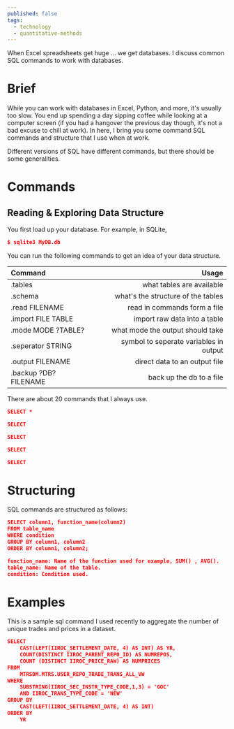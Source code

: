 ```yaml
---
published: false
tags:
  - technology
  - quantitative-methods
---
```

When Excel spreadsheets get huge ... we get databases. I discuss common SQL commands to work with databases.

# Brief

While you can work with databases in Excel, Python, and more, it's usually too slow. You end up spending a day sipping coffee while looking at a computer screen (if you had a hangover the previous day though, it's not a bad excuse to chill at work). In here, I bring you some command SQL commands and structure that I use when at work.

Different versions of SQL have different commands, but there should be some generalities.

# Commands

## Reading & Exploring Data Structure

You first load up your database. For example, in SQLite,

```json
$ sqlite3 MyDB.db
```

You can run the following commands to get an idea of your data structure.

| Command     | Usage	      |
| :---        |          ---: |
| .tables     | what tables are available   |
| .schema   | what's the structure of the tables      |
| .read FILENAME     | read in commands form a file   |
| .import FILE TABLE   | import raw data into a table      |
| .mode MODE ?TABLE?     | what mode the output should take   |
| .seperator STRING   | symbol to seperate variables in output      |
| .output FILENAME     | direct data to an output file   |
| .backup ?DB? FILENAME   | back up the db to a file      |


There are about 20 commands that I always use.

``` json
SELECT *
```
``` json
SELECT
```
``` json
SELECT
```
``` json
SELECT
```
``` json
SELECT
```





# Structuring

SQL commands are structured as follows:

```json
SELECT column1, function_name(column2)
FROM table_name
WHERE condition
GROUP BY column1, column2
ORDER BY column1, column2;

function_name: Name of the function used for example, SUM() , AVG().
table_name: Name of the table.
condition: Condition used.
```


# Examples

This is a sample sql command I used recently to aggregate the number of unique trades and prices in a dataset.

```json
SELECT
	CAST(LEFT(IIROC_SETTLEMENT_DATE, 4) AS INT) AS YR, 
	COUNT(DISTINCT IIROC_PARENT_REPO_ID) AS NUMREPOS,
	COUNT (DISTINCT IIROC_PRICE_RAW) AS NUMPRICES
FROM 
	MTRSDM.MTRS.USER_REPO_TRADE_TRANS_ALL_VW
WHERE
	SUBSTRING(IIROC_SEC_INSTR_TYPE_CODE,1,3) = 'GOC'
	AND IIROC_TRANS_TYPE_CODE = 'NEW'
GROUP BY
	CAST(LEFT(IIROC_SETTLEMENT_DATE, 4) AS INT)
ORDER BY
	YR
```
